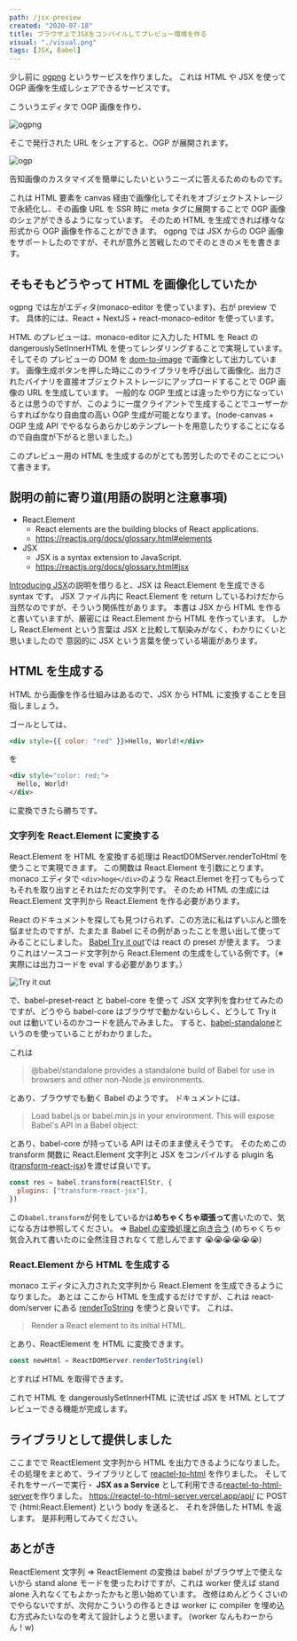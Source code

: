 ```yaml
---
path: /jsx-preview
created: "2020-07-18"
title: ブラウザ上でJSXをコンパイルしてプレビュー環境を作る
visual: "./visual.png"
tags: [JSX, Babel]
---
```


少し前に [ogpng](https://ogpng.vercel.app) というサービスを作りました。
これは HTML や JSX を使って OGP 画像を生成しシェアできるサービスです。

こういうエディタで OGP 画像を作り、

![ogpng](ogpng.png)

そこで発行された URL をシェアすると、OGP が展開されます。

![ogp](ogp.png)

告知画像のカスタマイズを簡単にしたいというニーズに答えるためのものです。

これは HTML 要素を canvas 経由で画像化してそれをオブジェクトストレージで永続化し、その画像 URL を SSR 時に meta タグに展開することで OGP 画像のシェアができるようになっています。
そのため HTML を生成できれば様々な形式から OGP 画像を作ることができます。
ogpng では JSX からの OGP 画像をサポートしたのですが、それが意外と苦戦したのでそのときのメモを書きます。

## そもそもどうやって HTML を画像化していたか

ogpng では左がエディタ(monaco-editor を使っています)、右が preview です。
具体的には、React + NextJS + react-monaco-editor を使っています。

HTML のプレビューは、monaco-editor に入力した HTML を React の dangerouslySetInnerHTML を使ってレンダリングすることで実現しています。
そしてその プレビューの DOM を [dom-to-image](https://github.com/tsayen/dom-to-image) で画像として出力しています。
画像生成ボタンを押した時にこのライブラリを呼び出して画像化、出力されたバイナリを直接オブジェクトストレージにアップロードすることで OGP 画像の URL を生成しています。
一般的な OGP 生成とは違ったやり方になっているとは思うのですが、このように一度クライアントで生成することでユーザーからすればかなり自由度の高い OGP 生成が可能となります。(node-canvas + OGP 生成 API でやるならあらかじめテンプレートを用意したりすることになるので自由度が下がると思いました。)

このプレビュー用の HTML を生成するのがとても苦労したのでそのことについて書きます。

## 説明の前に寄り道(用語の説明と注意事項)

- React.Element
  - React elements are the building blocks of React applications.
  - https://reactjs.org/docs/glossary.html#elements
- JSX
  - JSX is a syntax extension to JavaScript.
  - https://reactjs.org/docs/glossary.html#jsx

[Introducing JSX](https://reactjs.org/docs/introducing-jsx.html)の説明を借りると、JSX は React.Element を生成できる syntax です。
JSX ファイル内に React.Element を return しているわけだから当然なのですが、そういう関係性があります。
本書は JSX から HTML を作ると書いていますが、厳密には React.Element から HTML を作っています。
しかし React.Element という言葉は JSX と比較して馴染みがなく、わかりにくいと思いましたので 意図的に JSX という言葉を使っている場面があります。

## HTML を生成する

HTML から画像を作る仕組みはあるので、JSX から HTML に変換することを目指しましょう。

ゴールとしては、

```jsx
<div style={{ color: "red" }}>Hello, World!</div>
```

を

```html
<div style="color: red;">
  Hello, World!
</div>
```

に変換できたら勝ちです。

### 文字列を React.Element に変換する

React.Element を HTML を変換する処理は ReactDOMServer.renderToHtml を使うことで実現できます。
この関数は React.Element を引数にとります。
monaco エディタで `<div>hoge</div>`のような React.Elemet を打ってもらってもそれを取り出すとそれはただの文字列です。
そのため HTML の生成には React.Element 文字列から React.Element を作る必要があります。

React のドキュメントを探しても見つけられず、この方法に私はずいぶんと頭を悩ませたのですが、たまたま Babel にその例があったことを思い出して使ってみることにしました。
[Babel Try it out](https://babeljs.io/repl#?browsers=defaults%2C%20not%20ie%2011%2C%20not%20ie_mob%2011&build=&builtIns=false&spec=false&loose=false&code_lz=DwEwlgbgBAzgLgTwDYFMC8BvDBjA9k3AJwC4ByQlEUgX2oD5gB6cCOoA&debug=false&forceAllTransforms=false&shippedProposals=false&circleciRepo=&evaluate=false&fileSize=false&timeTravel=false&sourceType=module&lineWrap=true&presets=env%2Creact%2Cstage-2%2Cenv&prettier=false&targets=&version=7.10.5&externalPlugins=)では react の preset が使えます。
つまりこれはソースコード文字列から React.Element の生成をしている例です。（※実際には出力コードを eval する必要があります。）

![Try it out](babel.png)

で、babel-preset-react と babel-core を使って JSX 文字列を食わせてみたのですが、どうやら babel-core はブラウザで動かないらしく、どうして Try it out は動いているのかコードを読んでみました。
すると、[babel-standalone](https://babeljs.io/docs/en/babel-standalone)というのを使っていることがわかりました。

これは

> @babel/standalone provides a standalone build of Babel for use in browsers and other non-Node.js environments.

とあり、ブラウザでも動く Babel のようです。
ドキュメントには、

> Load babel.js or babel.min.js in your environment. This will expose Babel's API in a Babel object:

とあり、babel-core が持っている API はそのまま使えそうです。
そのためこの transform 関数に React.Element 文字列と JSX をコンパイルする plugin 名([transform-react-jsx](https://babeljs.io/docs/en/babel-plugin-transform-react-jsx/))を渡せば良いです。

```js
const res = babel.transform(reactElStr, {
  plugins: ["transform-react-jsx"],
})
```

この`babel.transform`が何をしているかは**めちゃくちゃ頑張って**書いたので、気になる方は参照してください。
=> [Babel の変換処理と向き合う](/babel-parse-traverse-generate) (めちゃくちゃ気合入れて書いたのに全然注目されなくて悲しんでます 😭😭😭😭😭😭)

### React.Element から HTML を生成する

monaco エディタに入力された文字列から React.Element を生成できるようになりました。
あとは ここから HTML を生成するだけですが、これは react-dom/server にある [renderToString](https://reactjs.org/docs/react-dom-server.html#rendertostring) を使うと良いです。
これは、

> Render a React element to its initial HTML.

とあり、ReactElement を HTML に変換できます。

```js
const newHtml = ReactDOMServer.renderToString(el)
```

とすれば HTML を取得できます。

これで HTML を dangerouslySetInnerHTML に流せば JSX を HTML としてプレビューできる機能が完成します。

## ライブラリとして提供しました

ここまでで ReactElement 文字列から HTML を出力できるようになりました。
その処理をまとめて、ライブラリとして [reactel-to-html](https://github.com/sadnessOjisan/reactel-to-html) を作りました。
そしてそれをサーバーで実行・ **JSX as a Service** として利用できる[reactel-to-html-server](https://github.com/sadnessOjisan/reactel-to-html-server)を作りました。
https://reactel-to-html-server.vercel.app/api/ に POST で {html:React.Element} という body を送ると、 それを評価した HTML を返します。
是非利用してみてください。

## あとがき

ReactElement 文字列 => ReactElement の変換は babel がブラウザ上で使えないから stand alone モードを使ったわけですが、これは worker 使えば stand alone 入れなくてもよかったかもと思い始めています。
改修はめんどうくさいのでやらないですが、次何かこういうの作るときは worker に compiler を埋め込む方式みたいなのを考えて設計しようと思います。
(worker なんもわーからん！w)
